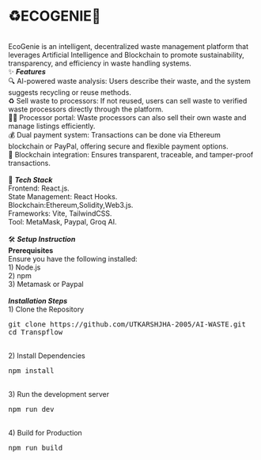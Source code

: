 # ♻️ECOGENIE🌿
<br/>
EcoGenie is an intelligent, decentralized waste management platform that leverages Artificial Intelligence and Blockchain to promote sustainability, transparency, and efficiency in waste handling systems.<br/>
✨ <strong><i>Features</i></strong><br/>
🔍 AI-powered waste analysis: Users describe their waste, and the system suggests recycling or reuse methods.<br/>
♻️ Sell waste to processors: If not reused, users can sell waste to verified waste processors directly through the platform.<br/>
🧑‍🏭 Processor portal: Waste processors can also sell their own waste and manage listings efficiently.<br/>
💰 Dual payment system: Transactions can be done via Ethereum blockchain or PayPal, offering secure and flexible payment options.<br/>
🔗 Blockchain integration: Ensures transparent, traceable, and tamper-proof transactions.<br/>
<br/>
🚀 <strong><i>Tech Stack</i></strong><br/>
Frontend: React.js.<br/>
State Management: React Hooks.<br/>
Blockchain:Ethereum,Solidity,Web3.js.<br/>
Frameworks: Vite, TailwindCSS.<br/>
Tool: MetaMask, Paypal, Groq AI.<br/>
<br/>
🛠️ <strong><i>Setup Instruction</i></strong><br/>
<strong>Prerequisites</strong><br/>
Ensure you have the following installed:<br/>
1) Node.js<br/>
2) npm <br/>
3) Metamask or Paypal<br/>
<br/>
<strong><i>Installation Steps</i></strong><br/>
1) Clone the Repository<br/>
<pre>
git clone https://github.com/UTKARSHJHA-2005/AI-WASTE.git
cd Transpflow
</pre>
<br/>
2) Install Dependencies<br/>
<pre>
npm install
</pre>
<br/>
3) Run the development server <br/>
<pre>
npm run dev
</pre>
<br/>
4) Build for Production <br/>
<pre>
npm run build
</pre>
